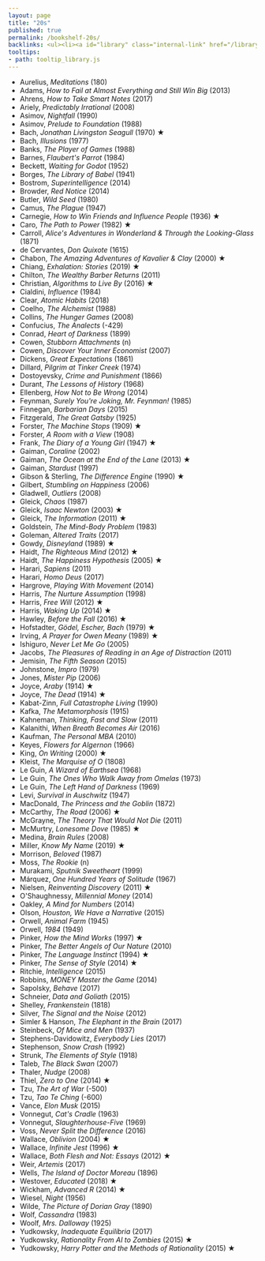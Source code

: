 ```yaml
---
layout: page
title: "20s"
published: true
permalink: /bookshelf-20s/
backlinks: <ul><li><a id="library" class="internal-link" href="/library/">Library</a></li></ul>
tooltips: 
- path: tooltip_library.js
---
```


* Aurelius, *Meditations* (180)
* Adams, *How to Fail at Almost Everything and Still Win Big* (2013)
* Ahrens, *How to Take Smart Notes* (2017)
* Ariely, *Predictably Irrational* (2008)
* Asimov, *Nightfall* (1990)
* Asimov, *Prelude to Foundation* (1988)
* Bach, *Jonathan Livingston Seagull* (1970) ★
* Bach, *Illusions* (1977)
* Banks, *The Player of Games* (1988)
* Barnes, *Flaubert's Parrot* (1984)
* Beckett, *Waiting for Godot* (1952)
* Borges, *The Library of Babel* (1941)
* Bostrom, *Superintelligence* (2014)
* Browder, *Red Notice* (2014)
* Butler, *Wild Seed* (1980)
* Camus, *The Plague* (1947)
* Carnegie, *How to Win Friends and Influence People* (1936) ★
* Caro, *The Path to Power* (1982) ★
* Carroll, *Alice's Adventures in Wonderland & Through the Looking-Glass* (1871)
* de Cervantes, *Don Quixote* (1615)
* Chabon, *The Amazing Adventures of Kavalier & Clay* (2000) ★
* Chiang, *Exhalation: Stories* (2019) ★
* Chilton, *The Wealthy Barber Returns* (2011)
* Christian, *Algorithms to Live By* (2016) ★
* Cialdini, *Influence* (1984)
* Clear, *Atomic Habits* (2018)
* Coelho, *The Alchemist* (1988)
* Collins, *The Hunger Games* (2008)
* Confucius, *The Analects* (-429)
* Conrad, *Heart of Darkness* (1899)
* Cowen, *Stubborn Attachments* (n)
* Cowen, *Discover Your Inner Economist* (2007)
* Dickens, *Great Expectations* (1861)
* Dillard, *Pilgrim at Tinker Creek* (1974)
* Dostoyevsky, *Crime and Punishment* (1866)
* Durant, *The Lessons of History* (1968)
* Ellenberg, *How Not to Be Wrong* (2014)
* Feynman, *Surely You're Joking, Mr. Feynman!* (1985)
* Finnegan, *Barbarian Days* (2015)
* Fitzgerald, *The Great Gatsby* (1925)
* Forster, *The Machine Stops* (1909) ★
* Forster, *A Room with a View* (1908)
* Frank, *The Diary of a Young Girl* (1947) ★
* Gaiman, *Coraline* (2002)
* Gaiman, *The Ocean at the End of the Lane* (2013) ★
* Gaiman, *Stardust* (1997)
* Gibson & Sterling, *The Difference Engine* (1990) ★
* Gilbert, *Stumbling on Happiness* (2006)
* Gladwell, *Outliers* (2008)
* Gleick, *Chaos* (1987)
* Gleick, *Isaac Newton* (2003) ★
* Gleick, *The Information* (2011) ★
* Goldstein, *The Mind-Body Problem* (1983)
* Goleman, *Altered Traits* (2017)
* Gowdy, *Disneyland* (1989) ★
* Haidt, *The Righteous Mind* (2012) ★
* Haidt, *The Happiness Hypothesis* (2005) ★
* Harari, *Sapiens* (2011)
* Harari, *Homo Deus* (2017)
* Hargrove, *Playing With Movement* (2014)
* Harris, *The Nurture Assumption* (1998)
* Harris, *Free Will* (2012) ★
* Harris, *Waking Up* (2014) ★
* Hawley, *Before the Fall* (2016) ★
* Hofstadter, *Gödel, Escher, Bach* (1979) ★
* Irving, *A Prayer for Owen Meany* (1989) ★
* Ishiguro, *Never Let Me Go* (2005)
* Jacobs, *The Pleasures of Reading in an Age of Distraction* (2011)
* Jemisin, *The Fifth Season* (2015)
* Johnstone, *Impro* (1979)
* Jones, *Mister Pip* (2006)
* Joyce, *Araby* (1914) ★
* Joyce, *The Dead* (1914) ★
* Kabat-Zinn, *Full Catastrophe Living* (1990)
* Kafka, *The Metamorphosis* (1915)
* Kahneman, *Thinking, Fast and Slow* (2011)
* Kalanithi, *When Breath Becomes Air* (2016)
* Kaufman, *The Personal MBA* (2010)
* Keyes, *Flowers for Algernon* (1966)
* King, *On Writing* (2000) ★
* Kleist, *The Marquise of O* (1808)
* Le Guin, *A Wizard of Earthsea* (1968)
* Le Guin, *The Ones Who Walk Away from Omelas* (1973)
* Le Guin, *The Left Hand of Darkness* (1969)
* Levi, *Survival in Auschwitz* (1947)
* MacDonald, *The Princess and the Goblin* (1872)
* McCarthy, *The Road* (2006) ★
* McGrayne, *The Theory That Would Not Die* (2011)
* McMurtry, *Lonesome Dove* (1985) ★
* Medina, *Brain Rules* (2008)
* Miller, *Know My Name* (2019) ★
* Morrison, *Beloved* (1987)
* Moss, *The Rookie* (n)
* Murakami, *Sputnik Sweetheart* (1999)
* Márquez, *One Hundred Years of Solitude* (1967)
* Nielsen, *Reinventing Discovery* (2011) ★
* O'Shaughnessy, *Millennial Money* (2014)
* Oakley, *A Mind for Numbers* (2014)
* Olson, *Houston, We Have a Narrative* (2015)
* Orwell, *Animal Farm* (1945)
* Orwell, *1984* (1949)
* Pinker, *How the Mind Works* (1997) ★
* Pinker, *The Better Angels of Our Nature* (2010)
* Pinker, *The Language Instinct* (1994) ★
* Pinker, *The Sense of Style* (2014) ★
* Ritchie, *Intelligence* (2015)
* Robbins, *MONEY Master the Game* (2014)
* Sapolsky, *Behave* (2017)
* Schneier, *Data and Goliath* (2015)
* Shelley, *Frankenstein* (1818)
* Silver, *The Signal and the Noise* (2012)
* Simler & Hanson, *The Elephant in the Brain* (2017)
* Steinbeck, *Of Mice and Men* (1937)
* Stephens-Davidowitz, *Everybody Lies* (2017)
* Stephenson, *Snow Crash* (1992)
* Strunk, *The Elements of Style* (1918)
* Taleb, *The Black Swan* (2007)
* Thaler, *Nudge* (2008)
* Thiel, *Zero to One* (2014) ★
* Tzu, *The Art of War* (-500)
* Tzu, *Tao Te Ching* (-600)
* Vance, *Elon Musk* (2015)
* Vonnegut, *Cat's Cradle* (1963)
* Vonnegut, *Slaughterhouse-Five* (1969)
* Voss, *Never Split the Difference* (2016)
* Wallace, *Oblivion* (2004) ★
* Wallace, *Infinite Jest* (1996) ★
* Wallace, *Both Flesh and Not: Essays* (2012) ★
* Weir, *Artemis* (2017)
* Wells, *The Island of Doctor Moreau* (1896)
* Westover, *Educated* (2018) ★
* Wickham, *Advanced R* (2014) ★
* Wiesel, *Night* (1956)
* Wilde, *The Picture of Dorian Gray* (1890)
* Wolf, *Cassandra* (1983)
* Woolf, *Mrs. Dalloway* (1925)
* Yudkowsky, *Inadequate Equilibria* (2017)
* Yudkowsky, *Rationality From AI to Zombies* (2015) ★
* Yudkowsky, *Harry Potter and the Methods of Rationality* (2015) ★
